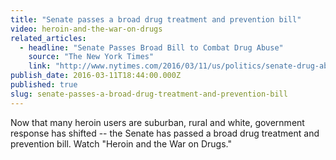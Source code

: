 ```yaml
---
title: "Senate passes a broad drug treatment and prevention bill"
video: heroin-and-the-war-on-drugs
related_articles:
  - headline: "Senate Passes Broad Bill to Combat Drug Abuse"
    source: "The New York Times"
    link: "http://www.nytimes.com/2016/03/11/us/politics/senate-drug-abuse-bill.html?_r=0"
publish_date: 2016-03-11T18:44:00.000Z
published: true
slug: senate-passes-a-broad-drug-treatment-and-prevention-bill
---
```

Now that many heroin users are suburban, rural and white, government response has shifted -- the Senate has passed a broad drug treatment and prevention bill. Watch "Heroin and the War on Drugs."

